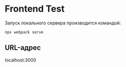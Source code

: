 # Frontend Test

Запуск локального сервера производится командой:
```
npx webpack serve
```

## URL-адрес
localhost:3000
